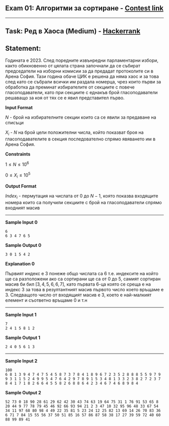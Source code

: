 ## Exam 01: Алгоритми за сортиране - [Contest link](<https://www.hackerrank.com/contests/sda-test1-2022-2023/challenges>)

---

## Task: Ред в Хаоса (Medium) - [Hackerrank](<https://www.hackerrank.com/contests/sda-test1-2022-2023/challenges/challenge-3676>)

## Statement:

Годината е 2023. След поредните извънредни парламентарни избори, както обикновенно от цялата страна започнали да се събират председатели на изборни комисии за да предадат протоколите си в Арена София. Тази година обаче ЦИК е решена да няма хаос и за това след като се събрали всички им раздала номерца, чрез които първи за обработка да преминат избирателите от секциите с повече гласоподаватели, като при секциите с еднакъв брой гласоподаватели решаващо за коя от тях се е явил представител първо.

**Input Format**

$N$ - брой на избирателните секции които са се явили за предаване на списъци

$X_i$ - $N$ на брой цели положителни числа, който показват броя на гласоподавателите в секция последователно спрямо явяването им в Арена София.

**Constraints**

$1 \le N \le 10^6$

$0 \le X_i \le 10^5$

**Output Format**

$Index_i$ - пермутация на числата от $0$ до $N-1$, която показва входящите номера които са получили секциите с брой на гласоподаватели спрямо входният масив

---

**Sample Input 0**

```
6
6 3 4 7 6 5
```

**Sample Output 0**

```
3 0 1 5 4 2
```

**Explanation 0**

Първият индекс е $3$ понеже общо числата са $6$ т.е. индексите на който ще са разположени ако са сортирани ще са от $0$ до $5$, самият сортиран масив би бил $[3,4,5,6,6,7]$, като първата $6$-ца която се среща е на индекс $3$ за това в резултантният масив първото число което връщаме е $3$. Следващото число от входящият масив е $3$, което е най-малкият елемент и съответно връщаме $0$ и т.н

---

**Sample Input 1**

```
7
2 4 1 5 8 1 2
```

**Sample Output 1**

```
2 4 0 5 6 1 3 
```

---

**Sample Input 2**

```
100
6 8 1 3 9 4 7 4 7 5 4 5 8 7 3 7 8 4 1 8 9 6 7 2 3 5 2 8 8 8 5 5 9 7 9 9 3 1 1 5 2 4 9 9 5 4 7 6 4 2 9 7 8 9 1 5 3 4 8 1 3 3 2 3 8 2 7 2 3 7 8 4 1 7 1 8 2 6 6 4 5 5 8 2 6 8 8 6 4 2 3 4 6 7 4 6 8 9 8 4 
```

**Sample Output 2**

```
52 73 0 18 90 28 61 29 62 42 30 43 74 63 19 64 75 31 1 76 91 53 65 8 20 44 9 77 78 79 45 46 92 66 93 94 21 2 3 47 10 32 95 96 48 33 67 54 34 11 97 68 80 98 4 49 22 35 81 5 23 24 12 25 82 13 69 14 26 70 83 36 6 71 7 84 15 55 56 37 50 51 85 16 57 86 87 58 38 17 27 39 59 72 40 60 88 99 89 41 
```